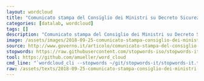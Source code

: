 ```yaml
---
layout: wordcloud
title: "Comunicato stampa del Consiglio dei Ministri su Decreto Sicurezza e Immigrazione, 24 settembre 2018"
categories: [datalab, wordcloud]
tags: []
description: "Comunicato stampa del Consiglio dei Ministri su Decreto Sicurezza e Immigrazione, 24 settembre 2018"
image: /assets/images/2018-09-25-comunicato-stampa-consiglio-dei-ministri-decreto-sicurezza-24-settembre-2018.jpg
source: http://www.governo.it/articolo/comunicato-stampa-del-consiglio-dei-ministri-n-20/10026
stopwords: https://raw.githubusercontent.com/stopwords-iso/stopwords-it/master/stopwords-it.txt
tool: https://github.com/amueller/word_cloud
cmd_line: "`wordcloud_cli --stopwords ~/git/stopwords-it/stopwords-it.txt --imagefile 2018-09-25-comunicato-stampa-consiglio-dei-ministri-decreto-sicurezza-24-settembre-2018.jpg --background black --width 1080 --height 1350 < 2018-09-25-comunicato-stampa-consiglio-dei-ministri-decreto-sicurezza-24-settembre-2018.txt`"
raw: /assets/texts/2018-09-25-comunicato-stampa-consiglio-dei-ministri-decreto-sicurezza-24-settembre-2018.txt
---
```

